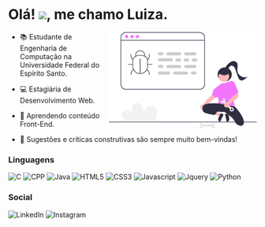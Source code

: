 <h1 align="left">
   Olá! <img src="https://raw.githubusercontent.com/kaueMarques/kaueMarques/master/hi.gif" width="30px">, me chamo Luiza.
</h1>

<img src="undraw_fixing_bugs_w7gi.svg" min-width="300px" max-width="300px" width="300px" align="right">

<p align="left">
 
 - 📚 Estudante de Engenharia de Computação na Universidade Federal do Espírito Santo.

 - 💻 Estagiária de Desenvolvimento Web.

 - 🌱 Aprendendo conteúdo Front-End.

 - 💬 Sugestões e críticas construtivas são sempre muito bem-vindas!
 </p>

<h3 align="left">
   Linguagens
</h3>

 ![C](https://img.shields.io/badge/C-f474fd?style=for-the-badge&logo=c&logoColor=white)
 ![CPP](https://img.shields.io/badge/C%2B%2B-f474fd?style=for-the-badge&logo=c%2B%2B&logoColor=white)
 ![Java](https://img.shields.io/badge/Java-f474fd?style=for-the-badge&logo=java&logoColor=white)
 ![HTML5](https://img.shields.io/badge/HTML5-f474fd?style=for-the-badge&logo=html5&logoColor=white)
 ![CSS3](https://img.shields.io/badge/CSS3-f474fd?style=for-the-badge&logo=css3&logoColor=white)
 ![Javascript](https://img.shields.io/badge/JavaScript-f474fd?style=for-the-badge&logo=javascript&logoColor=white)
 ![Jquery](https://img.shields.io/badge/jQuery-f474fd?style=for-the-badge&logo=jquery&logoColor=white)
 ![Python](https://img.shields.io/badge/Python-f474fd?style=for-the-badge&logo=python&logoColor=white)

<h3 align="left"> 
   Social
</h3>

 ![LinkedIn](https://img.shields.io/badge/LinkedIn-f474fd?style=for-the-badge&logo=linkedin&logoColor=white)
 ![Instagram](https://img.shields.io/badge/Instagram-f474fd?style=for-the-badge&logo=instagram&logoColor=white) 
